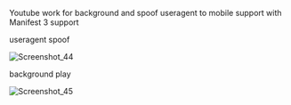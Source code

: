 Youtube work for background and spoof useragent to mobile
support with Manifest 3 support

useragent spoof

![Screenshot_44](https://github.com/user-attachments/assets/55ac4cf5-5389-4611-b9a6-32671aab2898)

background play

![Screenshot_45](https://github.com/user-attachments/assets/2056a401-19c9-4d06-a13d-32cb794ab146)
